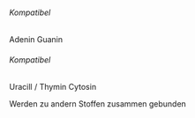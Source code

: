 ###### Kompatibel
Adenin 
Guanin

###### Kompatibel 
Uracill / Thymin
Cytosin 

Werden zu andern Stoffen zusammen gebunden 